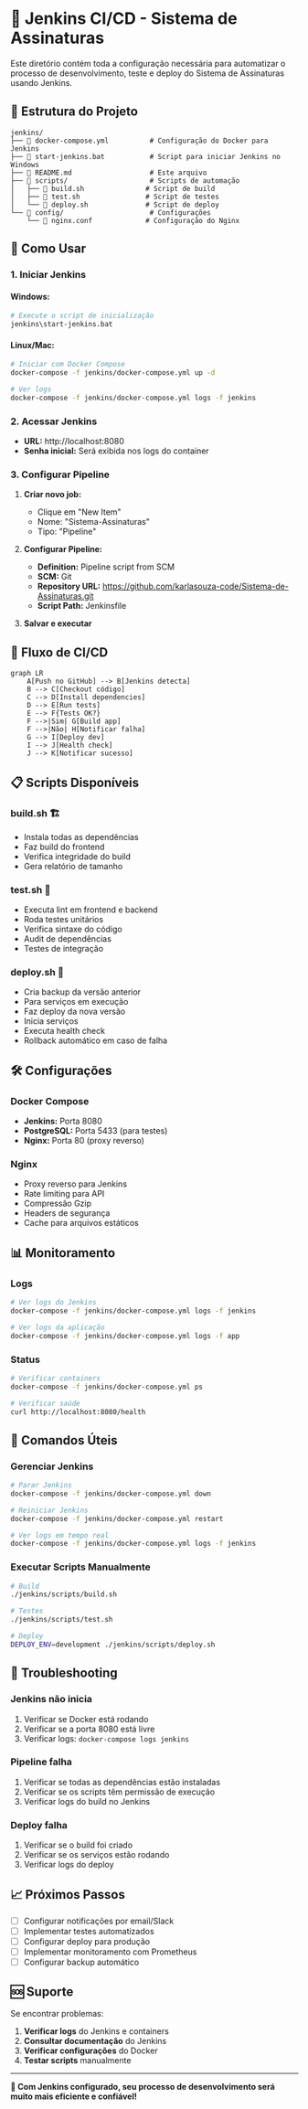 # 🚀 Jenkins CI/CD - Sistema de Assinaturas

Este diretório contém toda a configuração necessária para automatizar o processo de desenvolvimento, teste e deploy do Sistema de Assinaturas usando Jenkins.

## 📁 Estrutura do Projeto

```
jenkins/
├── 📄 docker-compose.yml          # Configuração do Docker para Jenkins
├── 📄 start-jenkins.bat           # Script para iniciar Jenkins no Windows
├── 📄 README.md                   # Este arquivo
├── 📁 scripts/                    # Scripts de automação
│   ├── 📄 build.sh               # Script de build
│   ├── 📄 test.sh                # Script de testes
│   └── 📄 deploy.sh              # Script de deploy
└── 📁 config/                     # Configurações
    └── 📄 nginx.conf             # Configuração do Nginx
```

## 🚀 Como Usar

### 1. **Iniciar Jenkins**

#### **Windows:**
```bash
# Execute o script de inicialização
jenkins\start-jenkins.bat
```

#### **Linux/Mac:**
```bash
# Iniciar com Docker Compose
docker-compose -f jenkins/docker-compose.yml up -d

# Ver logs
docker-compose -f jenkins/docker-compose.yml logs -f jenkins
```

### 2. **Acessar Jenkins**

- **URL:** http://localhost:8080
- **Senha inicial:** Será exibida nos logs do container

### 3. **Configurar Pipeline**

1. **Criar novo job:**
   - Clique em "New Item"
   - Nome: "Sistema-Assinaturas"
   - Tipo: "Pipeline"

2. **Configurar Pipeline:**
   - **Definition:** Pipeline script from SCM
   - **SCM:** Git
   - **Repository URL:** https://github.com/karlasouza-code/Sistema-de-Assinaturas.git
   - **Script Path:** Jenkinsfile

3. **Salvar e executar**

## 🔄 Fluxo de CI/CD

```mermaid
graph LR
    A[Push no GitHub] --> B[Jenkins detecta]
    B --> C[Checkout código]
    C --> D[Install dependencies]
    D --> E[Run tests]
    E --> F{Tests OK?}
    F -->|Sim| G[Build app]
    F -->|Não| H[Notificar falha]
    G --> I[Deploy dev]
    I --> J[Health check]
    J --> K[Notificar sucesso]
```

## 📋 Scripts Disponíveis

### **build.sh** 🏗️
- Instala todas as dependências
- Faz build do frontend
- Verifica integridade do build
- Gera relatório de tamanho

### **test.sh** 🧪
- Executa lint em frontend e backend
- Roda testes unitários
- Verifica sintaxe do código
- Audit de dependências
- Testes de integração

### **deploy.sh** 🚀
- Cria backup da versão anterior
- Para serviços em execução
- Faz deploy da nova versão
- Inicia serviços
- Executa health check
- Rollback automático em caso de falha

## 🛠️ Configurações

### **Docker Compose**
- **Jenkins:** Porta 8080
- **PostgreSQL:** Porta 5433 (para testes)
- **Nginx:** Porta 80 (proxy reverso)

### **Nginx**
- Proxy reverso para Jenkins
- Rate limiting para API
- Compressão Gzip
- Headers de segurança
- Cache para arquivos estáticos

## 📊 Monitoramento

### **Logs**
```bash
# Ver logs do Jenkins
docker-compose -f jenkins/docker-compose.yml logs -f jenkins

# Ver logs da aplicação
docker-compose -f jenkins/docker-compose.yml logs -f app
```

### **Status**
```bash
# Verificar containers
docker-compose -f jenkins/docker-compose.yml ps

# Verificar saúde
curl http://localhost:8080/health
```

## 🔧 Comandos Úteis

### **Gerenciar Jenkins**
```bash
# Parar Jenkins
docker-compose -f jenkins/docker-compose.yml down

# Reiniciar Jenkins
docker-compose -f jenkins/docker-compose.yml restart

# Ver logs em tempo real
docker-compose -f jenkins/docker-compose.yml logs -f jenkins
```

### **Executar Scripts Manualmente**
```bash
# Build
./jenkins/scripts/build.sh

# Testes
./jenkins/scripts/test.sh

# Deploy
DEPLOY_ENV=development ./jenkins/scripts/deploy.sh
```

## 🚨 Troubleshooting

### **Jenkins não inicia**
1. Verificar se Docker está rodando
2. Verificar se a porta 8080 está livre
3. Verificar logs: `docker-compose logs jenkins`

### **Pipeline falha**
1. Verificar se todas as dependências estão instaladas
2. Verificar se os scripts têm permissão de execução
3. Verificar logs do build no Jenkins

### **Deploy falha**
1. Verificar se o build foi criado
2. Verificar se os serviços estão rodando
3. Verificar logs do deploy

## 📈 Próximos Passos

- [ ] Configurar notificações por email/Slack
- [ ] Implementar testes automatizados
- [ ] Configurar deploy para produção
- [ ] Implementar monitoramento com Prometheus
- [ ] Configurar backup automático

## 🆘 Suporte

Se encontrar problemas:

1. **Verificar logs** do Jenkins e containers
2. **Consultar documentação** do Jenkins
3. **Verificar configurações** do Docker
4. **Testar scripts** manualmente

---

**🎉 Com Jenkins configurado, seu processo de desenvolvimento será muito mais eficiente e confiável!**
